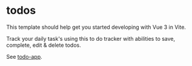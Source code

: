 # todos

This template should help get you started developing with Vue 3 in Vite.

Track your daily task's using this to do tracker with abilities to save,
complete, edit & delete todos.


See [todo-app](https://dvvinfo-todos.netlify.app/).


